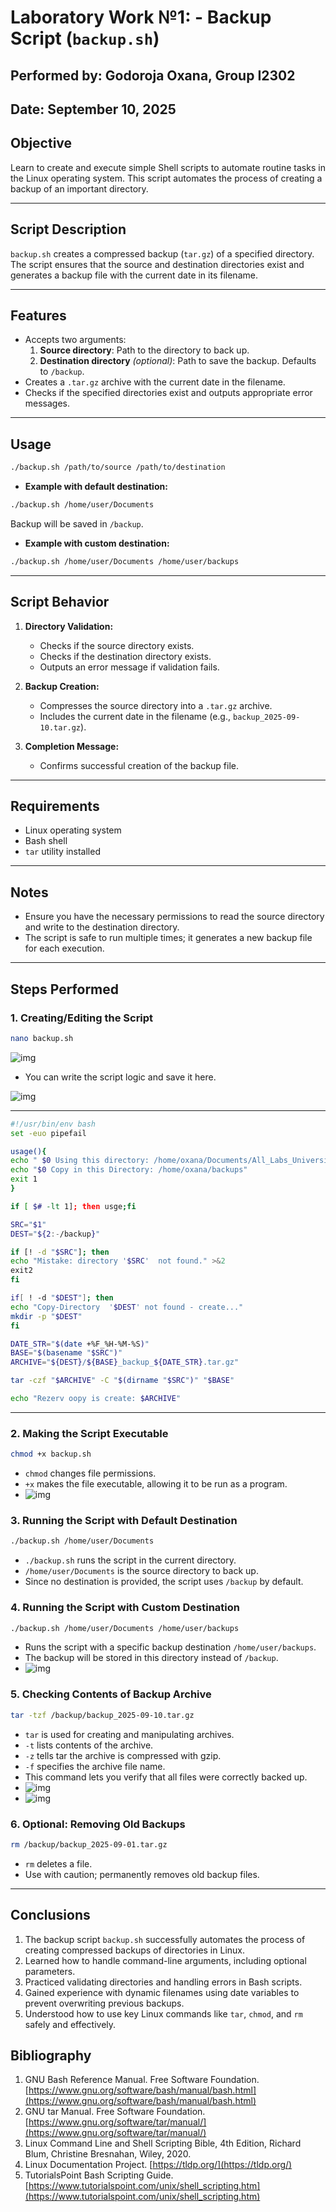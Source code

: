 # Laboratory Work №1: - Backup Script (`backup.sh`)
## Performed by: Godoroja Oxana, Group I2302
## Date: September 10, 2025

## Objective
Learn to create and execute simple Shell scripts to automate routine tasks in the Linux operating system. This script automates the process of creating a backup of an important directory.

---

## Script Description
`backup.sh` creates a compressed backup (`tar.gz`) of a specified directory. The script ensures that the source and destination directories exist and generates a backup file with the current date in its filename.

---

## Features
- Accepts two arguments:
  1. **Source directory**: Path to the directory to back up.
  2. **Destination directory** *(optional)*: Path to save the backup. Defaults to `/backup`.
- Creates a `.tar.gz` archive with the current date in the filename.
- Checks if the specified directories exist and outputs appropriate error messages.

---

## Usage
```bash
./backup.sh /path/to/source /path/to/destination
```

- **Example with default destination:**
```bash
./backup.sh /home/user/Documents
```
Backup will be saved in `/backup`.

- **Example with custom destination:**
```bash
./backup.sh /home/user/Documents /home/user/backups
```

---

## Script Behavior
1. **Directory Validation:**  
   - Checks if the source directory exists.  
   - Checks if the destination directory exists.  
   - Outputs an error message if validation fails.

2. **Backup Creation:**  
   - Compresses the source directory into a `.tar.gz` archive.  
   - Includes the current date in the filename (e.g., `backup_2025-09-10.tar.gz`).

3. **Completion Message:**  
   - Confirms successful creation of the backup file.

---

## Requirements
- Linux operating system
- Bash shell
- `tar` utility installed

---

## Notes
- Ensure you have the necessary permissions to read the source directory and write to the destination directory.
- The script is safe to run multiple times; it generates a new backup file for each execution.

---

## Steps Performed

### 1. Creating/Editing the Script
```bash
nano backup.sh
```
![img](images/1.png)
- You can write the script logic and save it here.
  
![img](images/2.png)

---

```bash
#!/usr/bin/env bash 
set -euo pipefail

usage(){
echo " $0 Using this directory: /home/oxana/Documents/All_Labs_University"
echo "$0 Copy in this Directory: /home/oxana/backups"
exit 1
}

if [ $# -lt 1]; then usge;fi

SRC="$1"
DEST="${2:-/backup}"

if [! -d "$SRC"]; then 
echo "Mistake: directory '$SRC'  not found." >&2
exit2
fi

if[ ! -d "$DEST"]; then
echo "Copy-Directory  '$DEST' not found - create..."
mkdir -p "$DEST"
fi 

DATE_STR="$(date +%F_%H-%M-%S)"
BASE="$(basename "$SRC")"
ARCHIVE="${DEST}/${BASE}_backup_${DATE_STR}.tar.gz"

tar -czf "$ARCHIVE" -C "$(dirname "$SRC")" "$BASE"

echo "Rezerv oopy is create: $ARCHIVE"
```
---

### 2. Making the Script Executable
```bash
chmod +x backup.sh
```
- `chmod` changes file permissions.
- `+x` makes the file executable, allowing it to be run as a program.
- ![img](images/3.png)

### 3. Running the Script with Default Destination
```bash
./backup.sh /home/user/Documents
```
- `./backup.sh` runs the script in the current directory.
- `/home/user/Documents` is the source directory to back up.
- Since no destination is provided, the script uses `/backup` by default.

### 4. Running the Script with Custom Destination
```bash
./backup.sh /home/user/Documents /home/user/backups
```
- Runs the script with a specific backup destination `/home/user/backups`.
- The backup will be stored in this directory instead of `/backup`.
- ![img](images\4.png)

### 5. Checking Contents of Backup Archive
```bash
tar -tzf /backup/backup_2025-09-10.tar.gz
```
- `tar` is used for creating and manipulating archives.
- `-t` lists contents of the archive.
- `-z` tells tar the archive is compressed with gzip.
- `-f` specifies the archive file name.
- This command lets you verify that all files were correctly backed up.
- ![img](images/5.png)
- ![img](images/6.png)

### 6. Optional: Removing Old Backups
```bash
rm /backup/backup_2025-09-01.tar.gz
```
- `rm` deletes a file.
- Use with caution; permanently removes old backup files.

---
## Conclusions

1. The backup script `backup.sh` successfully automates the process of creating compressed backups of directories in Linux.
2. Learned how to handle command-line arguments, including optional parameters.
3. Practiced validating directories and handling errors in Bash scripts.
4. Gained experience with dynamic filenames using date variables to prevent overwriting previous backups.
5. Understood how to use key Linux commands like `tar`, `chmod`, and `rm` safely and effectively.

## Bibliography

1. GNU Bash Reference Manual. Free Software Foundation. [https://www.gnu.org/software/bash/manual/bash.html](https://www.gnu.org/software/bash/manual/bash.html)
2. GNU tar Manual. Free Software Foundation. [https://www.gnu.org/software/tar/manual/](https://www.gnu.org/software/tar/manual/)
3. Linux Command Line and Shell Scripting Bible, 4th Edition, Richard Blum, Christine Bresnahan, Wiley, 2020.
4. Linux Documentation Project. [https://tldp.org/](https://tldp.org/)
5. TutorialsPoint Bash Scripting Guide. [https://www.tutorialspoint.com/unix/shell_scripting.htm](https://www.tutorialspoint.com/unix/shell_scripting.htm)
